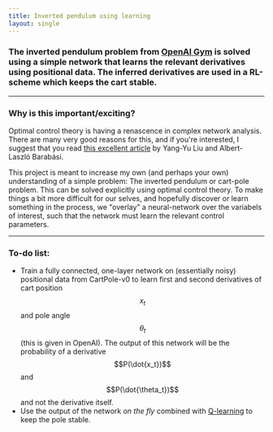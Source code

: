 ```yaml
---
title: Inverted pendulum using learning
layout: single
---
```


### The inverted pendulum problem from [OpenAI Gym](https://gym.openai.com/envs/CartPole-v0) is solved using a simple network that learns the relevant derivatives using positional data. The inferred derivatives are used in a RL-scheme which keeps the cart stable. 

---

### Why is this important/exciting?

Optimal control theory is having a renascence in complex network analysis. There are many very good reasons for this, and if you're interested, I suggest that you read [this excellent article](https://arxiv.org/abs/1508.05384) by Yang-Yu Liu and Albert-Laszló Barabási. 

This project is meant to increase my own (and perhaps your own) understanding of a simple problem: The inverted pendulum or cart-pole problem. This can be solved explicitly using optimal control theory. To make things a bit more difficult for our selves, and hopefully discover or learn something in the process, we "overlay" a neural-network over the variabels of interest, such that the network must learn the relevant control parameters. 

---

### To-do list: 

- Train a fully connected, one-layer network on (essentially noisy) positional data from CartPole-v0 to learn first and second derivatives of cart position $$x_t$$ and pole angle $$\theta_t$$ (this is given in OpenAI). The output of this network will be the probability of a derivative $$P(\dot{x_t})$$ and $$P(\dot{\theta_t})$$ and not the derivative itself. 
- Use the output of the network _on the fly_ combined with [Q-learning](https://en.wikipedia.org/wiki/Q-learning) to keep the pole stable. 
